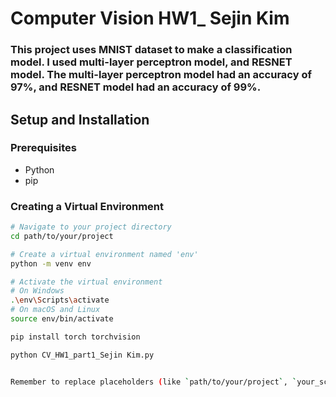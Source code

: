 # Computer Vision HW1_ Sejin Kim

### This project uses MNIST dataset to make a classification model. I used multi-layer perceptron model, and RESNET model. The multi-layer perceptron model had an accuracy of 97%, and RESNET model had an accuracy of 99%. 

## Setup and Installation

### Prerequisites
- Python
- pip

### Creating a Virtual Environment

```bash
# Navigate to your project directory
cd path/to/your/project

# Create a virtual environment named 'env'
python -m venv env

# Activate the virtual environment
# On Windows
.\env\Scripts\activate
# On macOS and Linux
source env/bin/activate

pip install torch torchvision

python CV_HW1_part1_Sejin Kim.py


Remember to replace placeholders (like `path/to/your/project`, `your_script_name.py`, and `XX%`) with the actual values relevant to your project. This README.md template provides a structured way to document your project for others to understand and replicate your setup and findings.
